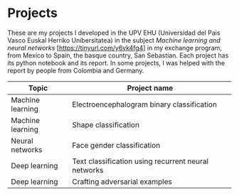 # Projects

These are my projects I developed in the UPV EHU (Universidad del Pais Vasco Euskal Herriko Unibersitatea) in the subject *Machine learning and neural networks* [https://tinyurl.com/y6vk4fg4] in my exchange program, from Mexico to Spain, the basque country, San Sebastian. Each project has its python notebook and its report. In some projects, I was helped with the report by people from Colombia and Germany.


| Topic | Project name |
| ------ | ------ |
| Machine learning | Electroencephalogram binary classification |
| Machine learning | Shape classification |
| Neural networks | Face gender classification |
| Deep learning | Text classification using recurrent neural networks |
| Deep learning | Crafting adversarial examples |

